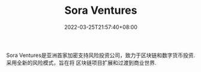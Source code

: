 ﻿---
weight: 
title: "Sora Ventures"
description: "Sora Ventures是亚洲首家加密支持风险投资公司，致力于区块链和数字货币投资.采用全新的风险模式，旨在将 区块链项目扩展和过渡到商业世界."
date: 2022-03-25T21:57:40+08:00
lastmod: 2022-03-25T16:45:40+08:00
draft: false
authors: ["Metabd"]
featuredImage: "sora-ventures.jpg"
link: ""
tags: ["投资机构","Sora Ventures"]
categories: ["navigation"]
navigation: ["投资机构"]
lightgallery: true
toc: true
pinned: false
recommend: false
recommend1: false
---
Sora Ventures是亚洲首家加密支持风险投资公司，致力于区块链和数字货币投资.采用全新的风险模式，旨在将 区块链项目扩展和过渡到商业世界.
